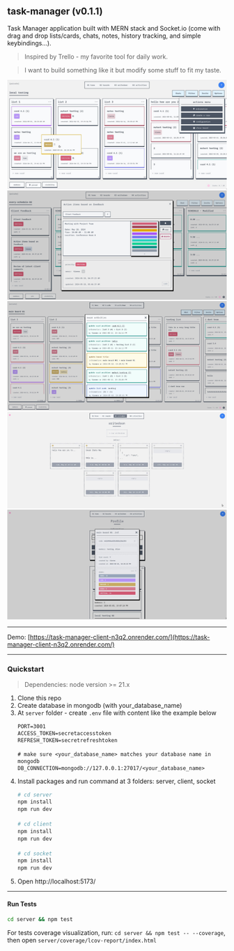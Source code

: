 ## task-manager (v0.1.1)

Task Manager application built with MERN stack and Socket.io (come with drag and drop lists/cards, chats, notes, history tracking, and simple keybindings...).

> Inspired by Trello - my favorite tool for daily work.

> I want to build something like it but modify some stuff to fit my taste.

![Board Screenshot](./media/screenshot1.png)
![Card Details Screenshot](./media/screenshot5.webp)
![Writedown Screenshot](./media/screenshot2.png)
![Board Activities Screenshot](./media/screenshot3.png)
![Board Stats Screenshot](./media/screenshot4.png)

---

Demo: [https://task-manager-client-n3q2.onrender.com/](https://task-manager-client-n3q2.onrender.com/)

---

### Quickstart

> Dependencies: node version >= 21.x

1. Clone this repo
2. Create database in mongodb (with your_database_name)
3. At `server` folder - create `.env` file with content like the example below
    ```
    PORT=3001
    ACCESS_TOKEN=secretaccesstoken
    REFRESH_TOKEN=secretrefreshtoken

    # make sure <your_database_name> matches your database name in mongodb
    DB_CONNECTION=mongodb://127.0.0.1:27017/<your_database_name>
    ```
4. Install packages and run command at 3 folders: server, client, socket
   ```bash
   # cd server
   npm install
   npm run dev

   # cd client
   npm install
   npm run dev

   # cd socket
   npm install
   npm run dev
   ```
5. Open http://localhost:5173/

---

#### Run Tests

```bash
cd server && npm test
```

For tests coverage visualization, run: `cd server && npm test -- --coverage`, then open `server/coverage/lcov-report/index.html`
